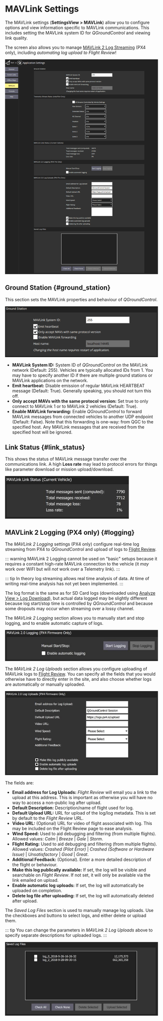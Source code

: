 # MAVLink Settings

The MAVLink settings (**SettingsView > MAVLink**) allow you to configure options and view information specific to MAVLink communications.
This includes setting the MAVLink system ID for _QGroundControl_ and viewing link quality.

The screen also allows you to manage [MAVLink 2 Log Streaming](#logging) (PX4 only), including _automating log upload to Flight Review_!

![MAVLink settings screen](../../../assets/settings/mavlink/overview.png)

## Ground Station {#ground_station}

This section sets the MAVLink properties and behaviour of _QGroundControl_.

![Ground Station](../../../assets/settings/mavlink/ground_station.png)

- **MAVLink System ID:** System ID of _QGroundControl_ on the MAVLink network (Default: 255).
  Vehicles are typically allocated IDs from 1.
  You may have to specify another ID if there are multiple ground stations or MAVLink applications on the network.
- **Emit heartbeat:** Disable emission of regular MAVLink HEARTBEAT message (Default: True).
  Generally speaking, you should not turn this off.
- **Only accept MAVs with the same protocol version:** Set true to only connect to MAVLink 1 or to MAVLink 2 vehicles (Default: True).
- **Enable MAVLink forwarding:** Enable _QGroundControl_ to forward MAVLink messages from connected vehicles to another UDP endpoint (Default: False).
  Note that this forwarding is one-way: from QGC to the specified host.
  Any MAVLink messages that are received from the specified host will be ignored.

## Link Status {#link_status}

This shows the status of MAVLink message transfer over the communications link.
A high **Loss rate** may lead to protocol errors for things like parameter download or mission upload/download.

![Link Status](../../../assets/settings/mavlink/link_status.jpg)

## MAVLink 2 Logging (PX4 only) {#logging}

The _MAVLink 2 Logging_ settings (PX4 only) configure real-time log streaming from PX4 to _QGroundControl_ and upload of logs to [Flight Review](https://logs.px4.io).

::: warning
MAVLink 2 Logging cannot be used on "basic" setups because it requires a constant high-rate MAVLink connection to the vehicle (it _may_ work over WiFI but will _not_ work over a Telemetry link).
:::

::: tip
In theory log streaming allows real time analysis of data.
At time of writing real-time analysis has not yet been implemented.
:::

The log format is the same as for SD Card logs (downloaded using [Analyze View > Log Download](../analyze_view/log_download.md)), but actual data logged may be slightly different because log start/stop time is controlled by _QGroundControl_ and because some dropouts may occur when streaming over a lossy channel.

The _MAVLink 2 Logging_ section allows you to manually start and stop logging, and to enable automatic capture of logs.

![MAVLink 2 Logging](../../../assets/settings/mavlink/mavlink2_logging.jpg)

The _MAVLink 2 Log Uploads_ section allows you configure uploading of MAVLink logs to [Flight Review](https://logs.px4.io).
You can specify all the fields that you would otherwise have to directly enter in the site, and also choose whether logs are automatically or manually uploaded.

![MAVLink 2 Log Uploads](../../../assets/settings/mavlink/mavlink2_log_uploads.jpg)

The fields are:

- **Email address for Log Uploads:** _Flight Review_ will email you a link to the upload at this address.
  This is important as otherwise you will have no way to access a non-public log after upload.
- **Default Description:** Description/name of flight used for log.
- **Default Upload URL:** URL for upload of the log/log metadata.
  This is set by default to the _Flight Review_ URL.
- **Video URL:** (Optional) URL for video of flight associated with log.
  This may be included on the Flight Review page to ease analysis.
- **Wind Speed:** Used to aid debugging and filtering (from multiple flights). Allowed values: _Calm_ | _Breeze_ | _Gale_ | _Storm_.
- **Flight Rating:** Used to aid debugging and filtering (from multiple flights). Allowed values: _Crashed (Pilot Error)_ | _Crashed (Software or Hardware Issue)_ | _Unsatisfactory_ | _Good_ | _Great_.
- **Additional Feedback:** (Optional). Enter a more detailed description of the flight or behaviour.
- **Make this log publically available:** If set, the log will be visible and searchable on _Flight Review_.
  If not set, it will only be available via the link emailed on upload.
- **Enable automatic log uploads:** If set, the log will automatically be uploaded on completion.
- **Delete log file after uploading:** If set, the log will automatically deleted after upload.

The _Saved Log Files_ section is used to manually manage log uploads.
Use the checkboxes and buttons to select logs, and either delete or upload them.

::: tip
You can change the parameters in _MAVLink 2 Log Uploads_ above to specify separate descriptions for uploaded logs.
:::

![Saved log files](../../../assets/settings/mavlink/saved_log_files.jpg)
